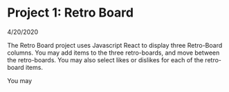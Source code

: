 # Project 1: Retro Board

4/20/2020

The Retro Board project uses Javascript React to display three Retro-Board columns.  You may add items to the three retro-boards, and move between the retro-boards. You may also select likes or dislikes for each of the retro-board items.

You may 
